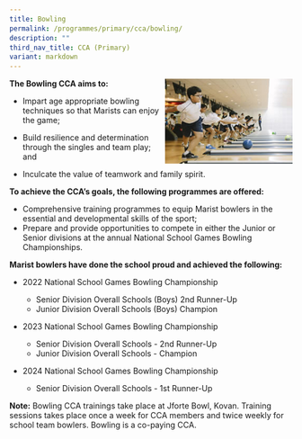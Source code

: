 ```yaml
---
title: Bowling
permalink: /programmes/primary/cca/bowling/
description: ""
third_nav_title: CCA (Primary)
variant: markdown
---
```

<img align="right" src="/images/CCA/Primary/Bowling_D1R1412.jpg" style="width:45%">

**The Bowling CCA aims to:**&nbsp;

*   Impart age appropriate bowling techniques so that Marists can enjoy the game;
*   Build resilience and determination through the singles and team play; and  
    
*   Inculcate the value of teamwork and family spirit.

**To achieve the CCA’s goals, the following programmes are offered:**&nbsp;

*   Comprehensive training programmes to equip Marist bowlers in the essential and developmental skills of the sport;
*   Prepare and provide opportunities to compete in either the Junior or Senior divisions at the annual National School Games Bowling Championships.  
      
   
**Marist bowlers have done the school proud and achieved the following:**&nbsp;

*   2022 National School Games Bowling Championship
    *   Senior Division Overall Schools (Boys) 2nd Runner-Up
    *   Junior Division Overall Schools (Boys) Champion

*   2023 National School Games Bowling Championship
    *   Senior Division Overall Schools - 2nd Runner-Up
    *   Junior Division Overall Schools - Champion
*   2024 National School Games Bowling Championship
    *   Senior Division Overall Schools - 1st Runner-Up


**Note:**&nbsp;Bowling CCA trainings take place at Jforte Bowl, Kovan. Training sessions takes place once a week for CCA members and twice weekly for school team bowlers. Bowling is a co-paying CCA.